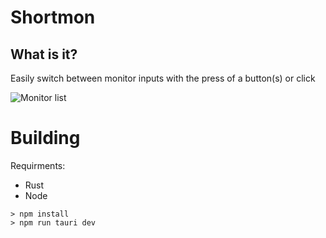 # Shortmon

## What is it?

Easily switch between monitor inputs with the press of a button(s) or click

![Monitor list](https://i.ell.dev/uIZzw7w1.png)

# Building

Requirments:

-   Rust
-   Node

```
> npm install
> npm run tauri dev
```
